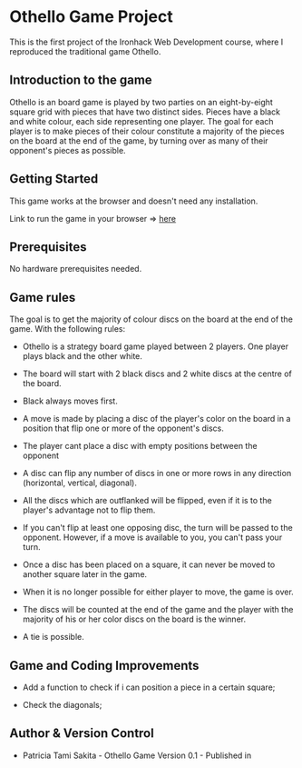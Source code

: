 # Othello Game Project
This is the first project of the Ironhack Web Development course, where I reproduced the traditional game Othello.

## Introduction to the game
Othello is an board game is played by two parties on an eight-by-eight square grid with pieces that have two distinct sides. Pieces have a black and white colour, each side representing one player. The goal for each player is to make pieces of their colour constitute a majority of the pieces on the board at the end of the game, by turning over as many of their opponent's pieces as possible.

## Getting Started
This game works at the browser and doesn't need any installation.

Link to run the game in your browser => [here](https://tamisakita.github.io/othello-game-project/)

## Prerequisites
No hardware prerequisites needed.

## Game rules
The goal is to get the majority of colour discs on the board at the end of the game. With the following rules:

* Othello is a strategy board game played between 2 players. One player plays black and the other white.

* The board will start with 2 black discs and 2 white discs at the centre of the board.

* Black always moves first.

* A move is made by placing a disc of the player's color on the board in a position that flip one or more of the opponent's discs.

* The player cant  place a disc with empty positions between the opponent

* A disc can flip any number of discs in one or more rows in any direction (horizontal, vertical, diagonal).

* All the discs which are outflanked will be flipped, even if it is to the player's advantage not to flip them.

* If you can't flip at least one opposing disc, the turn will be passed to the opponent. However, if a move is available to you, you can't pass your turn.

* Once a disc has been placed on a square, it can never be moved to another square later in the game.

* When it is no longer possible for either player to move, the game is over.

* The discs will be counted at the end of the game and the player with the majority of his or her color discs on the board is the winner.

* A tie is possible.

## Game and Coding Improvements
* Add a function to check if i can position a piece in a certain square;

* Check the diagonals;

## Author & Version Control

* Patricia Tami Sakita - Othello Game Version 0.1 - Published in 



